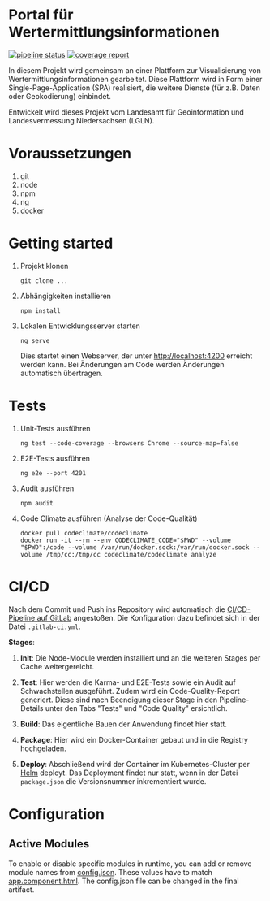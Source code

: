 # Portal für Wertermittlungsinformationen

[![pipeline status](https://gitlab.com/lgln/power.ni/power-frontend/badges/master/pipeline.svg)](https://gitlab.com/lgln/power.ni/power-frontend/-/commits/master)
[![coverage report](https://gitlab.com/lgln/power.ni/power-frontend/badges/master/coverage.svg)](https://gitlab.com/lgln/power.ni/power-frontend/-/commits/master)

In diesem Projekt wird gemeinsam an einer Plattform zur Visualisierung von Wertermittlungsinformationen gearbeitet.
Diese Plattform wird in Form einer Single-Page-Application (SPA) realisiert, die weitere Dienste (für z.B. Daten oder 
Geokodierung) einbindet. 

Entwickelt wird dieses Projekt vom Landesamt für Geoinformation und Landesvermessung Niedersachsen (LGLN).

# Voraussetzungen

1. git
2. node
3. npm
4. ng
5. docker

# Getting started

1. Projekt klonen  
    ```
   git clone ... 
   ```
2. Abhängigkeiten installieren  
    ```
    npm install
   ```
    
3. Lokalen Entwicklungsserver starten  
    ```
    ng serve
   ```  
    Dies startet einen Webserver, der unter [http://localhost:4200](http://localhost:4200) erreicht werden kann.
    Bei Änderungen am Code werden Änderungen automatisch übertragen. 
 
# Tests

1. Unit-Tests ausführen
   ```
   ng test --code-coverage --browsers Chrome --source-map=false
   ```

2. E2E-Tests ausführen
   ```
   ng e2e --port 4201
   ```
 
3. Audit ausführen
   ```
   npm audit
   ```

4. Code Climate ausführen (Analyse der Code-Qualität)
   ```
   docker pull codeclimate/codeclimate
   docker run -it --rm --env CODECLIMATE_CODE="$PWD" --volume "$PWD":/code --volume /var/run/docker.sock:/var/run/docker.sock --volume /tmp/cc:/tmp/cc codeclimate/codeclimate analyze
   ```

# CI/CD
Nach dem Commit und Push ins Repository wird automatisch die [CI/CD-Pipeline auf GitLab](https://gitlab.com/lgln/power.ni/power-frontend/pipelines) angestoßen.
Die Konfiguration dazu befindet sich in der Datei `.gitlab-ci.yml`.

**Stages**:
1. **Init**:
Die Node-Module werden installiert und an die weiteren Stages per Cache weitergereicht.

2. **Test**:
Hier werden die Karma- und E2E-Tests sowie ein Audit auf Schwachstellen ausgeführt.
Zudem wird ein Code-Quality-Report generiert.
Diese sind nach Beendigung dieser Stage in den Pipeline-Details unter den Tabs "Tests" und "Code Quality" ersichtlich.

3. **Build**:
Das eigentliche Bauen der Anwendung findet hier statt.

4. **Package**:
Hier wird ein Docker-Container gebaut und in die Registry hochgeladen.

5. **Deploy**:
Abschließend wird der Container im Kubernetes-Cluster per [Helm](https://helm.sh/) deployt.
Das Deployment findet nur statt, wenn in der Datei `package.json` die Versionsnummer inkrementiert wurde.

# Configuration

## Active Modules
To enable or disable specific modules in runtime, you can add or remove module names from [config.json](src/assets/config.json). 
These values have to match [app.component.html](src/app/app.component.html). The config.json file can be changed in the final artifact.
